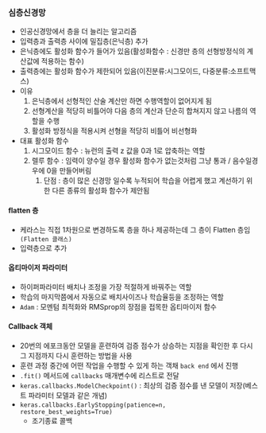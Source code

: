 ### 심층신경망
- 인공신경망에서 층을 더 늘리는 알고리즘
- 입력층과 출력층 사이에 밀집층(은닉층) 추가
- 은닉층에도 활성화 함수가 들어가 있음(활성화함수 : 신경만 층의 선형방정식의 계산값에 적용하는 함수)
- 출력층에는 활성화 함수가 제한되어 있음(이진분류:시그모이드, 다중분류:소프트맥스)
- 이유
  1. 은닉층에서 선형적인 산술 계산만 하면 수행역할이 없어지게 됨
  2. 선형계산을 적당히 비틀어야 다음 층의 계산과 단순히 합쳐지지 않고 나름의 역할을 수행
  3. 활성화 방정식을 적용시켜 선형을 적당히 비틀어 비선형화
- 대표 활성화 함수
  1. 시그모이드 함수 : 뉴런의 출력 z 값을 0과 1로 압축하는 역할
  2. 렐루 함수 : 임력이 양수일 경우 활성화 함수가 없는것처럼 그냥 통과 / 음수일경우에 0을 만들어버림
     1. 단점 : 층이 많은 신경망 일수록 누적되어 학습을 어렵게 했고 계선하기 위한 다른 종류의 활성화 함수가 제안됨

#### flatten 층
- 케라스는 직접 1차원으로 변경하도록 층을 하나 제공하는데 그 층이 Flatten 층임`(Flatten 클래스)`
- 입력층으로 추가

#### 옵티마이저 파라미터
- 하이퍼파라미터 배치나 조정을 가장 적절하게 바꿔주는 역할
- 학습의 마지막쯤에서 자동으로 배치사이즈나 학습율등을 조정하는 역할
- `Adam` : 모멘텀 최적화와 RMSprop의 장점을 접목한 옵티마이저 함수

#### Callback 객체
- 20번의 에포크동안 모델을 훈련하여 검증 점수가 상승하는 지점을 확인한 후 다시 그 지점까지 다시 훈련하는 방법을 사용
- 훈련 과정 중간에 어떤 작업을 수행할 수 있게 하는 객채 `back end` 에서 진행
- `.fit()` 메서드에 `callbacks` 매개변수에 리스트로 전달
- `keras.callbacks.ModelCheckpoint()` : 최상의 검증 점수를 낸 모델이 저장(베스트 파라미터 모델과 같은 개념)
- `keras.callbacks.EarlyStopping(patience=n, restore_best_weights=True)`
  - 조기종료 콜백